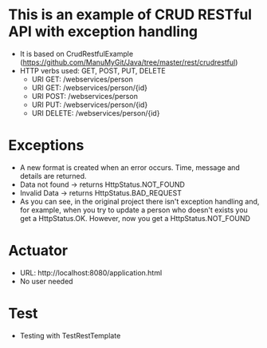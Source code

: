 # This is an example of CRUD RESTful API with exception handling
- It is based on CrudRestfulExample (https://github.com/ManuMyGit/Java/tree/master/rest/crudrestful)
- HTTP verbs used: GET, POST, PUT, DELETE
	- URI GET: /webservices/person
	- URI GET: /webservices/person/{id}
	- URI POST: /webservices/person
	- URI PUT: /webservices/person/{id}
	- URI DELETE: /webservices/person/{id}

# Exceptions
- A new format is created when an error occurs. Time, message and details are returned.
- Data not found -> returns HttpStatus.NOT_FOUND
- Invalid Data -> returns HttpStatus.BAD_REQUEST
- As you can see, in the original project there isn't exception handling and, for example, when you try to update a person who doesn't exists you get a HttpStatus.OK. However, now you get a HttpStatus.NOT_FOUND

# Actuator
- URL: http://localhost:8080/application.html
- No user needed

# Test
- Testing with TestRestTemplate
